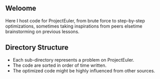 ## Weloome
Here I host code for ProjectEuler, from brute force to step-by-step optimizations, sometimes taking inspirations from peers elsetime brainstorming on previous lessons.

## Directory Structure
- Each sub-directory represents a problem on ProjectEuler.
- The code are sorted in order of time written.
- The optimized code might be highly influenced from other sources.

